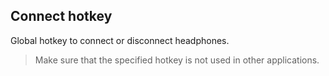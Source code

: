 ## Connect hotkey

Global hotkey to connect or disconnect headphones.

> Make sure that the specified hotkey is not used in other applications.